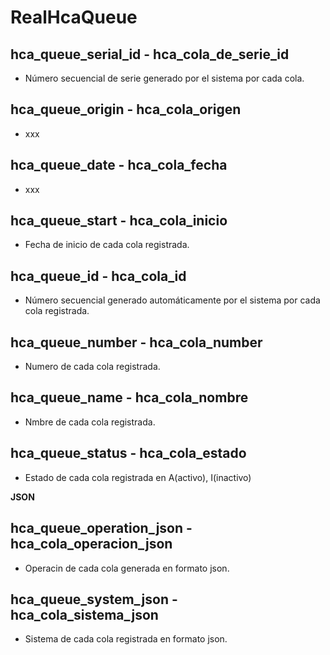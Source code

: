 # RealHcaQueue

## hca_queue_serial_id - hca_cola_de_serie_id
* Número secuencial de serie generado por el sistema por cada cola. 

## hca_queue_origin - hca_cola_origen
* xxx

## hca_queue_date - hca_cola_fecha
* xxx

## hca_queue_start - hca_cola_inicio
* Fecha de inicio de cada cola registrada.

## hca_queue_id - hca_cola_id
* Número secuencial generado automáticamente por el sistema por cada cola registrada. 

## hca_queue_number - hca_cola_number
* Numero de cada cola registrada.

## hca_queue_name - hca_cola_nombre
* Nmbre de cada cola registrada.

## hca_queue_status - hca_cola_estado
* Estado de cada cola registrada en A(activo), I(inactivo)


 __JSON__
 

## hca_queue_operation_json - hca_cola_operacion_json
* Operacin de cada cola generada en formato json.

## hca_queue_system_json - hca_cola_sistema_json
* Sistema de cada cola registrada en formato json.
